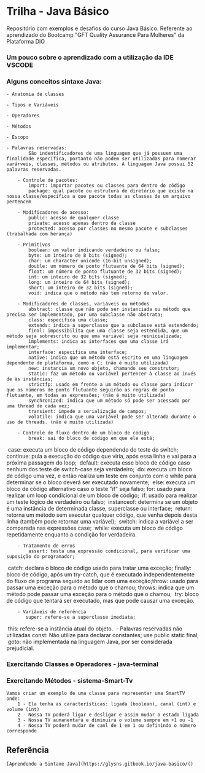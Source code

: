 # Trilha - Java Básico
Repositório com exemplos e desafios do curso Java Básico. Referente ao aprendizado do Bootcamp "GFT Quality Assurance Para Mulheres" da Plataforma DIO


### Um pouco sobre o aprendizado com a utilização da IDE VSCODE
### Alguns conceitos sintaxe Java:
    - Anatomia de classes
    
    - Tipos e Variáveis
    
    - Operadores

    - Métodos

    - Escopo

    - Palavras reservadas:
            São indentificadores de uma linguagem que já possuem uma finalidade específica, portanto não podem ser utilizadas para nomerar varárveis, classes, métodos ou atributos. A linguagem Java possui 52 palavras reservadas.
        
        - Controle de pacotes:
            import: importar pacotes ou classes para dentro do código
            package: qual pacote ou estrutura de diretório que existe na nossa classe/especifica a que pacote todas as classes de um arquivo pertencem

        - Modificadores de acesso:
            public: acesso de qualquer classe
            private: acesso apenas dentro da classe
            protected: acesso por classes no mesmo pacote e subclasses (trabalhada com herança)  

        - Primitivos
            boolean: um valor indicando verdadeiro ou falso;
            byte: um inteiro de 8 bits (signed);
            char: um character unicode (16-bit unsigned);
            double: um número de ponto flutuante de 64 bits (signed);
            float: um número de ponto flutuante de 32 bits (signed);
            int: um inteiro de 32 bits (signed);
            long: um inteiro de 64 bits (signed);
            short: um inteiro de 32 bits (signed);                                                        
            void: indica que o método não tem retorno de valor.

        - Modificadores de classes, variáveis ou métodos
            abstract: classe que não pode ser instanciada ou método que precisa ser implementado, por uma subclasse não abstrata;
            class: especifica uma classe;
            extends: indica a superclasse que a subclasse está estendendo;
            final: impossibilita que uma classe seja estendida, que um método seja sobrescrito ou que uma variável seja reinicializada;
            implements: indica as interfaces que uma classe irá implementar;
            interface: especifica uma interface;
            native: indica que um método está escrito em uma linguagem dependente de plataforma, como o C; (não é muito utilizada) 
            new: instancia um novo objeto, chamando seu construtor;
            static: faz um método ou variável pertencer à classe ao invés de às instâncias;
            strictfp: usado em frente a um método ou classe para indicar que os números de ponto flutuante seguirão as regras de ponto flutuante, em todas as expressões; (não é muito utilizada) 
            synchronized: indica que um método só pode ser acessado por uma thread de cada vez;
            transient: impede a serialização de campos;
            volatile: indica que uma variável pode ser alterada durante o uso de threads. (não é muito utilizada)     

        - Controle de fluxo dentro de um bloco de código
            break: sai do bloco de código em que ele está;
​            case: executa um bloco de código dependendo do teste do switch;
​	         continue: pula a execução do código que viria, após essa linha e vai para a próxima passagem do loop;
​	         default: executa esse bloco de código caso nenhum dos teste de switch-case seja verdadeiro;
​	         do: executa um bloco de código uma vez, e então realiza um teste em conjunto com o while para determinar se o bloco deverá ser executado novamente;
​	         else: executa um bloco de código alternativo caso o teste "if" seja falso;
​	         for: usado para realizar um loop condicional de um bloco de código;
​	         if: usado para realizar um teste lógico de verdadeiro ou falso;
​	         instanceof: determina se um objeto é uma instância de determinada classe, superclasse ou interface;
​	         return: retorna um método sem executar qualquer código, que venha depois desta linha (também pode retornar uma variável);
​	         switch: indica a variável a ser comparada nas expressões case;
​	         while: executa um bloco de código repetidamente enquanto a condição for verdadeira.

        - Tratamento de erros
            assert: testa uma expressão condicional, para verificar uma suposição do programador;
​	         catch: declara o bloco de código usado para tratar uma exceção;
​	         finally: bloco de código, após um try-catch, que é executado independentemente do fluxo de programa seguido ao lidar com uma exceção;
​	         throw: usado para passar uma exceção para o método que o chamou;
​	         throws: indica que um método pode passar uma exceção para o método que o chamou;
​	         try: bloco de código que tentará ser executado, mas que pode causar uma exceção.

        - Variáveis de referência
           super: refere-se a superclasse imediata;
​	        this: refere-se a instância atual do objeto.
​
        - Palavras reservadas não utilizadas
	        const: Não utilize para declarar constantes; use public static final;
​	         goto: não implementada na linguagem Java, por ser considerada prejudicial.

### Exercitando Classes e Operadores - java-terminal

### Exercitando Métodos - sistema-Smart-Tv
    Vamos criar um exemplo de uma classe para representar uma SmartTV onde:
        1 - Ela tenha as características: ligada (boolean), canal (int) e volume (int)
        2 - Nossa TV poderá ligar e desligar e assim mudar o estado ligada
        3 - Nossa TV aumanentará e diminuirá o volume sempre em +1 ou -1
        4 - Nossa TV poderá mudar de canl de 1 em 1 ou definindo o número corresponde


## Referência
    [Aprendendo a Sintaxe Java](https://glysns.gitbook.io/java-basico/()        